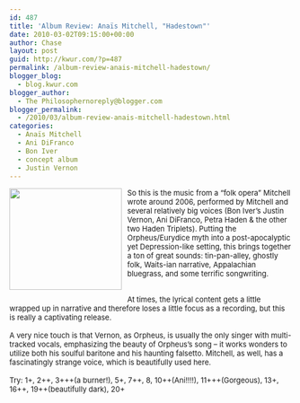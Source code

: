 ```yaml
---
id: 487
title: 'Album Review: Anaïs Mitchell, "Hadestown"'
date: 2010-03-02T09:15:00+00:00
author: Chase
layout: post
guid: http://kwur.com/?p=487
permalink: /album-review-anais-mitchell-hadestown/
blogger_blog:
  - blog.kwur.com
blogger_author:
  - The Philosophernoreply@blogger.com
blogger_permalink:
  - /2010/03/album-review-anais-mitchell-hadestown.html
categories:
  - Anaïs Mitchell
  - Ani DiFranco
  - Bon Iver
  - concept album
  - Justin Vernon
---
```

<div class="pf-content">
  <p>
    <a onblur="try {parent.deselectBloggerImageGracefully();} catch(e) {}" href="http://image.allmusic.com/00/amg/cov200/drn500/n564/n56442sjv58.jpg"><img style="float:left; margin:0 10px 10px 0;cursor:pointer; cursor:hand;width: 200px; height: 181px;" src="http://image.allmusic.com/00/amg/cov200/drn500/n564/n56442sjv58.jpg" border="0" alt="" /></a><span class="Apple-style-span"  style="font-size:small;">So this is the music from a “folk opera” Mitchell wrote around 2006, performed by Mitchell and several relatively big voices (Bon Iver’s Justin Vernon, Ani DiFranco, Petra Haden & the other two Haden Triplets). Putting the Orpheus/Eurydice myth into a post-apocalyptic yet Depression-like setting, this brings together a ton of great sounds: tin-pan-alley, ghostly folk, Waits-ian narrative, Appalachian bluegrass, and some terrific songwriting.</span>
  </p>
  
  <div>
    <span class="Apple-style-span"  style="font-size:small;"><br /></span>
  </div>
  
  <div>
    <span class="Apple-style-span"  style="font-size:small;">At times, the lyrical content gets a little wrapped up in narrative and therefore loses a little focus as a recording, but this is really a captivating release.</span>
  </div>
  
  <div>
    <span class="Apple-style-span"  style="font-size:small;"><br /></span>
  </div>
  
  <div>
    <span class="Apple-style-span"  style="font-size:small;">A very nice touch is that Vernon, as Orpheus, is usually the only singer with multi-tracked vocals, emphasizing the beauty of Orpheus’s song – it works wonders to utilize both his soulful baritone and his haunting falsetto. Mitchell, as well, has a fascinatingly strange voice, which is beautifully used here.</span>
  </div>
  
  <div>
    <span class="Apple-style-span"  style="font-size:small;"><br /></span>
  </div>
  
  <div>
    <span class="Apple-style-span"  style="font-size:small;">Try: 1+, 2++, 3+++(a burner!), 5+, 7++, 8, 10++(Ani!!!!), 11+++(Gorgeous), 13+, 16++, 19++(beautifully dark), 20+</span>
  </div>
</div>